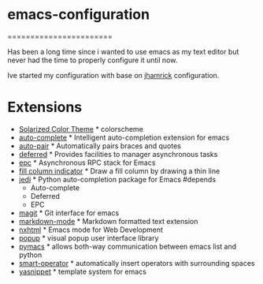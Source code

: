 # emacs-configuration #
=======================

Has been a long time since i wanted to use emacs as my text editor but never had the time
to properly configure it until now.

Ive started my configuration with base on [jhamrick](https://raw.github.com/jhamrick/emacs) configuration.

# Extensions #
* [Solarized Color Theme](https://github.com/sellout/emacs-color-theme-solarized)
		* colorscheme
* [auto-complete](https://github.com/auto-complete/auto-complete.git)
		* Intelligent auto-completion extension for emacs
* [auto-pair](https://github.com/capitaomorte/autopair)
		* Automatically pairs braces and quotes
* [deferred](https://github.com/kiwanami/emacs-deferred.git)
		* Provides facilities to manager asynchronous tasks
* [epc](https://github.com/kiwanami/emacs-epc.git)
		* Asynchronous RPC stack for Emacs
* [fill column indicator](https://github.com/alpaker/Fill-Column-Indicator.git)
		* Draw a fill column by drawing a thin line
* [jedi](https://github.com/tkf/emacs-jedi.git)
		* Python auto-completion package for Emacs
	#depends
	* Auto-complete
	* Deferred
	* EPC
* [magit](https://github.com/magit/magit.git)
		* Git interface for emacs
* [markdown-mode](https://github.com/magit/magit.git)
		* Markdown formatted text extension
* [nxhtml](https://github.com/emacsmirror/nxhtml)
		* Emacs mode for Web Development
* [popup](https://github.com/auto-complete/popup-el.git)
		* visual popup user interface library
* [pymacs](https://github.com/pinard/Pymacs.git)
		* allows both-way communication between emacs list and python
* [smart-operator](https://github.com/xwl/smart-operator.git)
		* automatically insert operators with surrounding spaces
* [yasnippet](https://github.com/capitaomorte/yasnippet.git)
		* template system for emacs
		


